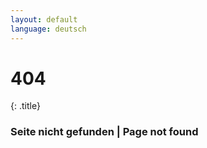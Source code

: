 ```yaml
---
layout: default
language: deutsch
---
```


# 404
{: .title}

### Seite nicht gefunden | Page not found